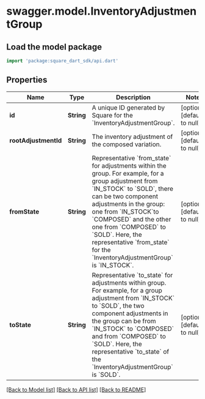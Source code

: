 # swagger.model.InventoryAdjustmentGroup

## Load the model package
```dart
import 'package:square_dart_sdk/api.dart'
```

## Properties
Name | Type | Description | Notes
------------ | ------------- | ------------- | -------------
**id** | **String** | A unique ID generated by Square for the &#x60;InventoryAdjustmentGroup&#x60;. | [optional] [default to null]
**rootAdjustmentId** | **String** | The inventory adjustment of the composed variation. | [optional] [default to null]
**fromState** | **String** | Representative &#x60;from_state&#x60; for adjustments within the group. For example, for a group adjustment from &#x60;IN_STOCK&#x60; to &#x60;SOLD&#x60;, there can be two component adjustments in the group: one from &#x60;IN_STOCK&#x60;to &#x60;COMPOSED&#x60; and the other one from &#x60;COMPOSED&#x60; to &#x60;SOLD&#x60;. Here, the representative &#x60;from_state&#x60; for the &#x60;InventoryAdjustmentGroup&#x60; is &#x60;IN_STOCK&#x60;. | [optional] [default to null]
**toState** | **String** | Representative &#x60;to_state&#x60; for adjustments within group. For example, for a group adjustment from &#x60;IN_STOCK&#x60; to &#x60;SOLD&#x60;, the two component adjustments in the group can be from &#x60;IN_STOCK&#x60; to &#x60;COMPOSED&#x60; and from &#x60;COMPOSED&#x60; to &#x60;SOLD&#x60;. Here, the representative &#x60;to_state&#x60; of the &#x60;InventoryAdjustmentGroup&#x60; is &#x60;SOLD&#x60;. | [optional] [default to null]

[[Back to Model list]](../README.md#documentation-for-models) [[Back to API list]](../README.md#documentation-for-api-endpoints) [[Back to README]](../README.md)

